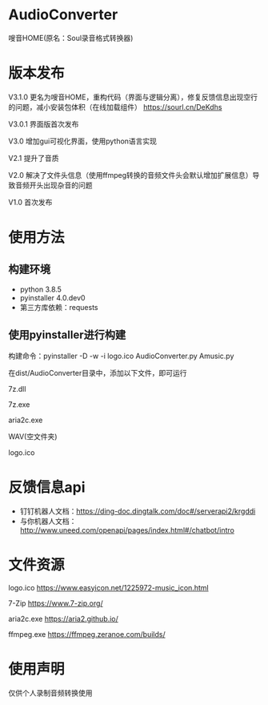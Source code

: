 # AudioConverter
嗖音HOME(原名：Soul录音格式转换器)

# 版本发布
V3.1.0 更名为嗖音HOME，重构代码（界面与逻辑分离），修复反馈信息出现空行的问题，减小安装包体积（在线加载组件）
https://sourl.cn/DeKdhs

V3.0.1 界面版首次发布

V3.0 增加gui可视化界面，使用python语言实现

V2.1 提升了音质

V2.0 解决了文件头信息（使用ffmpeg转换的音频文件头会默认增加扩展信息）导致音频开头出现杂音的问题

V1.0 首次发布

# 使用方法

## 构建环境
- python 3.8.5
- pyinstaller 4.0.dev0
- 第三方库依赖：requests

## 使用pyinstaller进行构建
构建命令：pyinstaller -D -w -i logo.ico AudioConverter.py Amusic.py

在dist/AudioConverter目录中，添加以下文件，即可运行

7z.dll

7z.exe

aria2c.exe

WAV(空文件夹)

logo.ico

# 反馈信息api
- 钉钉机器人文档：https://ding-doc.dingtalk.com/doc#/serverapi2/krgddi
- 与你机器人文档：http://www.uneed.com/openapi/pages/index.html#/chatbot/intro

# 文件资源
logo.ico https://www.easyicon.net/1225972-music_icon.html

7-Zip https://www.7-zip.org/

aria2c.exe https://aria2.github.io/

ffmpeg.exe https://ffmpeg.zeranoe.com/builds/

# 使用声明
仅供个人录制音频转换使用
